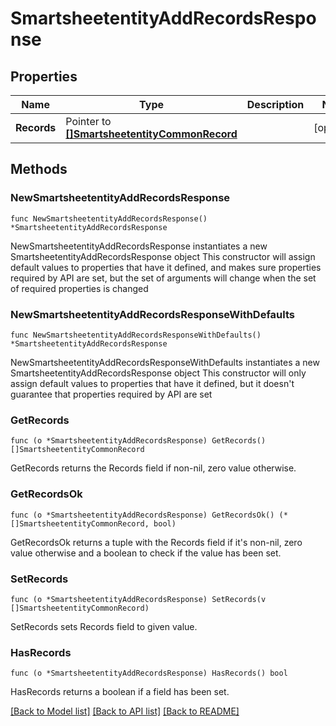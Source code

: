 # SmartsheetentityAddRecordsResponse

## Properties

Name | Type | Description | Notes
------------ | ------------- | ------------- | -------------
**Records** | Pointer to [**[]SmartsheetentityCommonRecord**](SmartsheetentityCommonRecord.md) |  | [optional] 

## Methods

### NewSmartsheetentityAddRecordsResponse

`func NewSmartsheetentityAddRecordsResponse() *SmartsheetentityAddRecordsResponse`

NewSmartsheetentityAddRecordsResponse instantiates a new SmartsheetentityAddRecordsResponse object
This constructor will assign default values to properties that have it defined,
and makes sure properties required by API are set, but the set of arguments
will change when the set of required properties is changed

### NewSmartsheetentityAddRecordsResponseWithDefaults

`func NewSmartsheetentityAddRecordsResponseWithDefaults() *SmartsheetentityAddRecordsResponse`

NewSmartsheetentityAddRecordsResponseWithDefaults instantiates a new SmartsheetentityAddRecordsResponse object
This constructor will only assign default values to properties that have it defined,
but it doesn't guarantee that properties required by API are set

### GetRecords

`func (o *SmartsheetentityAddRecordsResponse) GetRecords() []SmartsheetentityCommonRecord`

GetRecords returns the Records field if non-nil, zero value otherwise.

### GetRecordsOk

`func (o *SmartsheetentityAddRecordsResponse) GetRecordsOk() (*[]SmartsheetentityCommonRecord, bool)`

GetRecordsOk returns a tuple with the Records field if it's non-nil, zero value otherwise
and a boolean to check if the value has been set.

### SetRecords

`func (o *SmartsheetentityAddRecordsResponse) SetRecords(v []SmartsheetentityCommonRecord)`

SetRecords sets Records field to given value.

### HasRecords

`func (o *SmartsheetentityAddRecordsResponse) HasRecords() bool`

HasRecords returns a boolean if a field has been set.


[[Back to Model list]](../README.md#documentation-for-models) [[Back to API list]](../README.md#documentation-for-api-endpoints) [[Back to README]](../README.md)



